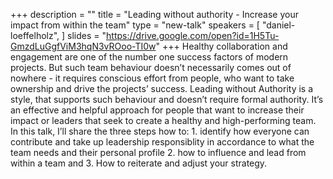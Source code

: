 +++
description = ""
title = "Leading without authority - Increase your impact from within the team"
type = "new-talk"
speakers = [
        "daniel-loeffelholz",
]
slides = "https://drive.google.com/open?id=1H5Tu-GmzdLuGgfViM3hqN3vROoo-TI0w"
+++
Healthy collaboration and engagement are one of the number one success factors of modern projects. But such team behaviour doesn’t necessarily comes out of nowhere - it requires conscious effort from people, who want to take ownership and drive the projects’ success. Leading without Authority is a style, that supports such behaviour and doesn’t require formal authority. It’s an effective and helpful approach for people that want to increase their impact or leaders that seek to create a healthy and high-performing team. In this talk, I’ll share the three steps how to: 1. identify how everyone can contribute and take up leadership responsiblity in accordance to what the team needs and their personal profile 2. how to influence and lead from within a team and 3. How to reiterate and adjust your strategy.